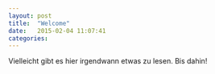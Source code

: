 ```yaml
---
layout: post
title:  "Welcome"
date:   2015-02-04 11:07:41
categories:
---
```

Vielleicht gibt es hier irgendwann etwas zu lesen. Bis dahin!
